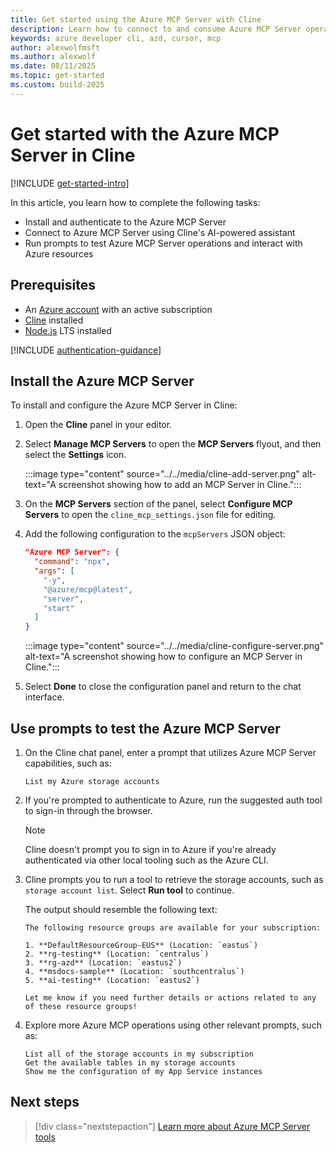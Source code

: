 ```yaml
---
title: Get started using the Azure MCP Server with Cline
description: Learn how to connect to and consume Azure MCP Server operations with Cline
keywords: azure developer cli, azd, cursor, mcp
author: alexwolfmsft
ms.author: alexwolf
ms.date: 08/11/2025
ms.topic: get-started
ms.custom: build-2025
---
```


# Get started with the Azure MCP Server in Cline

[!INCLUDE [get-started-intro](../../includes/get-started-intro.md)]

In this article, you learn how to complete the following tasks:

- Install and authenticate to the Azure MCP Server
- Connect to Azure MCP Server using Cline's AI-powered assistant
- Run prompts to test Azure MCP Server operations and interact with Azure resources

## Prerequisites

- An [Azure account](https://azure.microsoft.com/free/?ref=microsoft.com&utm_source=microsoft.com&utm_medium=docs&utm_campaign=visualstudio) with an active subscription
- [Cline](https://cline.bot/) installed
- [Node.js](https://nodejs.org/) LTS installed

[!INCLUDE [authentication-guidance](../../includes/authentication-guidance.md)]

## Install the Azure MCP Server

To install and configure the Azure MCP Server in Cline:

1. Open the **Cline** panel in your editor.
1. Select **Manage MCP Servers** to open the **MCP Servers** flyout, and then select the **Settings** icon.

    :::image type="content" source="../../media/cline-add-server.png" alt-text="A screenshot showing how to add an MCP Server in Cline.":::

1. On the **MCP Servers** section of the panel, select **Configure MCP Servers** to open the `cline_mcp_settings.json` file for editing.
1. Add the following configuration to the `mcpServers` JSON object:

    ```json
    "Azure MCP Server": {
      "command": "npx",
      "args": [
        "-y",
        "@azure/mcp@latest",
        "server",
        "start"
      ]
    }
    ```

    :::image type="content" source="../../media/cline-configure-server.png" alt-text="A screenshot showing how to configure an MCP Server in Cline.":::

1. Select **Done** to close the configuration panel and return to the chat interface.

## Use prompts to test the Azure MCP Server

1. On the Cline chat panel, enter a prompt that utilizes Azure MCP Server capabilities, such as:

    ```text
    List my Azure storage accounts
    ```

1. If you're prompted to authenticate to Azure, run the suggested auth tool to sign-in through the browser.

    > [!NOTE]
    > Cline doesn't prompt you to sign in to Azure if you're already authenticated via other local tooling such as the Azure CLI.

1. Cline prompts you to run a tool to retrieve the storage accounts, such as `storage account list`. Select **Run tool** to continue.

    The output should resemble the following text:

    ```output
    The following resource groups are available for your subscription:

    1. **DefaultResourceGroup-EUS** (Location: `eastus`)
    2. **rg-testing** (Location: `centralus`)
    3. **rg-azd** (Location: `eastus2`)
    4. **msdocs-sample** (Location: `southcentralus`)
    5. **ai-testing** (Location: `eastus2`)
    
    Let me know if you need further details or actions related to any of these resource groups!
    ```

1. Explore more Azure MCP operations using other relevant prompts, such as:

    ```text
    List all of the storage accounts in my subscription
    Get the available tables in my storage accounts
    Show me the configuration of my App Service instances
    ```

## Next steps

> [!div class="nextstepaction"]
> [Learn more about Azure MCP Server tools](../../tools/index.md)
